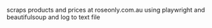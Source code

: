 scraps products and prices at roseonly.com.au using playwright and beautifulsoup and log to text file
